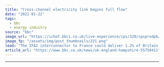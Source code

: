 ```yaml
---
title: "Cross-channel electricity link begins full flow"
date: "2021-01-22"
tags: 
  - bbc
  - energy industry
source: "bbc"
image_url: "https://ichef.bbci.co.uk/live-experience/cps/320/cpsprodpb/11B84/production/_114908527_pic2nationalgridsnewinterconnectorifa2willpoweronemillionbritishhomesandavoid1.png"
image_fp: "/assets/img/post_thumbnails/221.png"
lead: "The IFA2 interconnector to France could deliver 1.2% of Britain's energy needs, National Grid says."
article_url: "https://www.bbc.co.uk/news/uk-england-hampshire-55750411"
---
```


---

